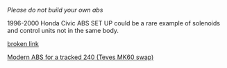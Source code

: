 _Please do not build your own abs_

1996-2000 Honda Civic ABS SET UP could be a rare example of solenoids and control units not in the same body.

[broken link](http://info.3dmmotorsport.com/mk60-motorsport-abs-standalone-guide)

[Modern ABS for a tracked 240 (Teves MK60 swap)](https://forums.turbobricks.com/showthread.php?t=344953)
